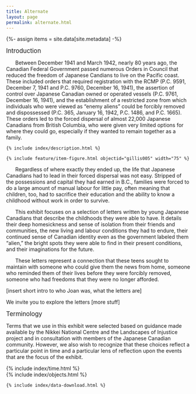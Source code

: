 ```yaml
---
title: Alternate
layout: page
permalink: alternate.html
---
```

{%- assign items = site.data[site.metadata] -%}
  
 <div class="container">
  <div class="row">
 <div class="col-md-8">
  
   <big>Introduction</big><br>
  
<p style="text-indent: 25px;">Between December 1941 and March 1942, nearly 80 years ago, the Canadian Federal Government passed numerous Orders in Council that reduced the freedom of Japanese Candians to live on the Pacific coast. These included orders that required registration with the RCMP (P.C. 9591, December 7, 1941 and P.C. 9760, December 16, 1941), the assertion of control over Japanese Canadian owned or operated vessels (P.C. 9761, December 16, 1941), and the establishment of a restricted zone from which individuals who were viewed as “enemy aliens” could be forcibly removed and dispossessed (P.C. 365, January 16, 1942, P.C. 1486, and P.C. 1665). These orders led to the forced dispersal of almost 22,000 Japanese Canadians from British Columbia, who were given very limited options for where they could go, especially if they wanted to remain together as a family.
    </div>
   
   <div class="col-md-4">

    {% include index/description.html %}

  </div>
    </div>
  </div>
  
    {% include feature/item-figure.html objectid="gillis005" width="75" %}
  
  
   <div class="col-md-12">

<p style="text-indent: 25px;">Regardless of where exactly they ended up, the life that Japanese Canadians had to lead in their forced dispersal was not easy. Stripped of the possessions and capital they had earned in B.C., families were forced to do a large amount of manual labour for little pay, often meaning that children, too, had to sacrifice their education and the ability to know a childhood without work in order to survive. <br>

<p style="text-indent: 25px;">This exhibit focuses on a selection of letters written by young Japanese Canadians that describe the childhoods they were able to have. It details their deep homesickness and sense of isolation from their friends and communities, the new living and labour conditions they had to endure, their continued sense of Canadian identity even as the government labeled them “alien,” the bright spots they were able to find in their present conditions, and their imaginations for the future. <br>

<p style="text-indent: 25px;">These letters represent a connection that these teens sought to maintain with someone who could give them the news from home, someone who reminded them of their lives before they were forcibly removed, someone who had freedoms that they were no longer afforded. <br>

[insert short intro to who Joan was, what the letters are] <br>

We invite you to explore the letters [more stuff] <br>


  <big> Terminology </big> <br>

Terms that we use in this exhibit were selected based on guidance made available by the Nikkei National Centre and the Landscapes of Injustice project and in consultation with members of  the Japanese Canadian community. However, we also wish to recognize that these choices reflect a particular point in time and a particular lens of reflection upon the events that are the focus of the exhibit. 

 <div class="row">
<div class="col-md-6">
  {% include index/time.html %}
  </div>
  <div class="col-md-6">
     {% include index/objects.html %}
  </div>
   </div>
 
  
  <div class="col-md-12">

    {% include index/data-download.html %}

  </div>
